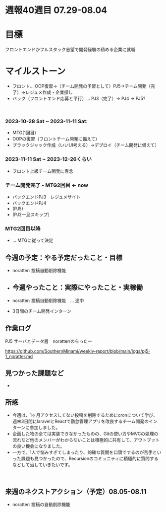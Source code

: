 # 週報40週目 07.29-08.04

# 目標
フロントエンドかフルスタック志望で開発経験の積める企業に就職

# マイルストーン
- フロント... OOP復習→（チーム開発の予習として）PJ5→チーム開発（完了）→レジュメ作成・企業探し
- バック（フロントエンド応募と平行）... PJ3（完了）→ PJ4 → PJ5?

<br />

### 2023-10-28 Sat ~ 2023-11-11 Sat:
- MTG(1回目）
- OOPの復習（フロントチーム開発に備えて）
- ブラックジャック作成（いいUI考える）→デプロイ（チーム開発に備えて）


### 2023-11-11 Sat ~ 2023-12-26くらい
- フロント上級チーム開発に専念

### チーム開発完了 - MTG2回目 <- now
- バックエンドPJ3　レジュメサイト
- バックエンドPJ4
- (PJ5)
- (PJ2一旦スキップ）

### MTG2回目以降 
- ... MTGに従って決定

## 今週の予定：やる予定だったこと・目標
- noratter: 投稿自動削除機能
  
- ## 今週やったこと：実際にやったこと・実稼働
- noratter: 投稿自動削除機能　... 途中
- 3日間のチーム開発インターン　

## 作業ログ

PJ5 サーバとデータ層　noratter/のらったー
<br/>

https://github.com/SouthernMinami/weekly-report/blob/main/logs/pj5-1_noratter.md
<br/>


## 見つかった課題など
- 

## 所感
- 今週は、1ヶ月アクセスしてない投稿を削除するためにcronについて学び、週末3日間にlaravelとReactで勤怠管理アプリを改良するチーム開発のインターンに参加しました。
- 企画した物の全ては実装できなかったものの、Gitの使い方やMVCの処理の流れなど他のメンバーがわからないことは積極的に共有して、アウトプットの良い機会になりました。
- 一方で、1人で悩みすぎてしまったり、的確な質問を口頭でするのが苦手といった課題も見つかったので、Recursionのコミュニティに積極的に質問するなどして治していきたいです。

<br/>

## 来週のネクストアクション（予定）08.05-08.11
- noratter: 投稿の自動削除機能
<br />
